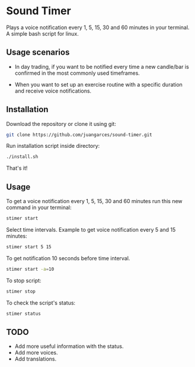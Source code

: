 # Sound Timer
Plays a voice notification every 1, 5, 15, 30 and 60 minutes in your terminal. A simple bash script for linux.

## Usage scenarios
* In day trading, if you want to be notified every time a new candle/bar is confirmed in the most commonly used timeframes.

* When you want to set up an exercise routine with a specific duration and receive voice notifications.

## Installation
Download the repository or clone it using git:
```sh
git clone https://github.com/juangarces/sound-timer.git
```
Run installation script inside directory:
```sh
./install.sh
```
That's it!

## Usage
To get a voice notification every 1, 5, 15, 30 and 60 minutes run this new command in your terminal:
```sh
stimer start
```
Select time intervals. Example to get voice notification every 5 and 15 minutes:
```sh
stimer start 5 15
```
To get notification 10 seconds before time interval.
```sh
stimer start -a=10
```
To stop script:
```sh
stimer stop
```
To check the script's status:
```sh
stimer status
```

## TODO
* Add more useful information with the status.
* Add more voices.
* Add translations.